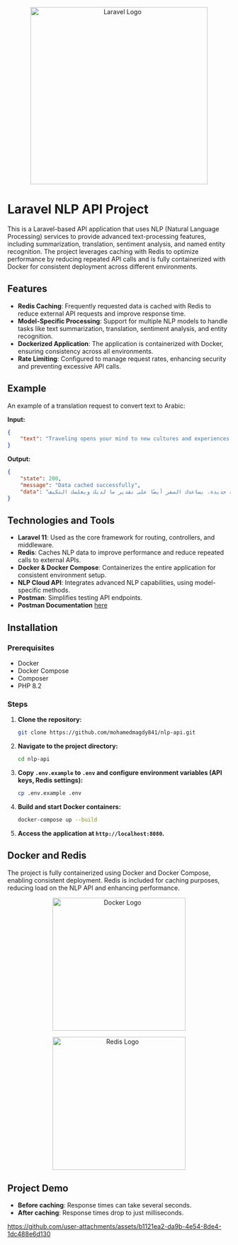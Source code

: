 <p align="center"><a href="https://laravel.com" target="_blank"><img src="https://raw.githubusercontent.com/laravel/art/master/logo-lockup/5%20SVG/2%20CMYK/1%20Full%20Color/laravel-logolockup-cmyk-red.svg" width="400" alt="Laravel Logo"></a></p>

# Laravel NLP API Project

This is a Laravel-based API application that uses NLP (Natural Language Processing) services to provide advanced text-processing features, including summarization, translation, sentiment analysis, and named entity recognition. The project leverages caching with Redis to optimize performance by reducing repeated API calls and is fully containerized with Docker for consistent deployment across different environments.

## Features

- **Redis Caching**: Frequently requested data is cached with Redis to reduce external API requests and improve response time.
- **Model-Specific Processing**: Support for multiple NLP models to handle tasks like text summarization, translation, sentiment analysis, and entity recognition.
- **Dockerized Application**: The application is containerized with Docker, ensuring consistency across all environments.
- **Rate Limiting**: Configured to manage request rates, enhancing security and preventing excessive API calls.

## Example

An example of a translation request to convert text to Arabic:

**Input:**

```json
{
    "text": "Traveling opens your mind to new cultures and experiences. It allows you to meet people from different backgrounds, taste unique foods, and understand the world in a new way. Traveling also helps you appreciate what you have and teaches you to be adaptable."
}
```

**Output:**

```json
{
    "state": 200,
    "message": "Data cached successfully",
    "data": "السفر يفتح عقلك لثقافات وتجارب جديدة. يسمح لك بمقابلة أشخاص من خلفيات مختلفة ، وتذوق الأطعمة الفريدة ، وفهم العالم بطريقة جديدة. يساعدك السفر أيضًا على تقدير ما لديك ويعلمك التكيف."
}
```

## Technologies and Tools

- **Laravel 11**: Used as the core framework for routing, controllers, and middleware.
- **Redis**: Caches NLP data to improve performance and reduce repeated calls to external APIs.
- **Docker & Docker Compose**: Containerizes the entire application for consistent environment setup.
- **NLP Cloud API**: Integrates advanced NLP capabilities, using model-specific methods.
- **Postman**: Simplifies testing API endpoints.
- **Postman Documentation** [here](https://documenter.getpostman.com/view/38857071/2sAY4vhhuT) 

## Installation

### Prerequisites

- Docker
- Docker Compose
- Composer
- PHP 8.2

### Steps

1. **Clone the repository:**

    ```bash
    git clone https://github.com/mohamedmagdy841/nlp-api.git
    ```

2. **Navigate to the project directory:**

    ```bash
    cd nlp-api
    ```

3. **Copy `.env.example` to `.env` and configure environment variables (API keys, Redis settings):**

    ```bash
    cp .env.example .env
    ```

4. **Build and start Docker containers:**

    ```bash
    docker-compose up --build
    ```

5. **Access the application at `http://localhost:8080`.**

## Docker and Redis

The project is fully containerized using Docker and Docker Compose, enabling consistent deployment. Redis is included for caching purposes, reducing load on the NLP API and enhancing performance.
<p align="center"><a href="https://www.docker.com" target="_blank"><img src="https://github.com/user-attachments/assets/b6fcf59c-9532-477b-a030-8e54d939d456" width="300" alt="Docker Logo"></a></p>
<p align="center"><a href="https://redis.io" target="_blank"><img src="https://github.com/user-attachments/assets/454b1985-6723-4448-a127-827c6b12a3c0" width="300" alt="Redis Logo"></a></p>

## Project Demo

- **Before caching**: Response times can take several seconds.
- **After caching**: Response times drop to just milliseconds.

https://github.com/user-attachments/assets/b1121ea2-da9b-4e54-8de4-1dc488e6d130

